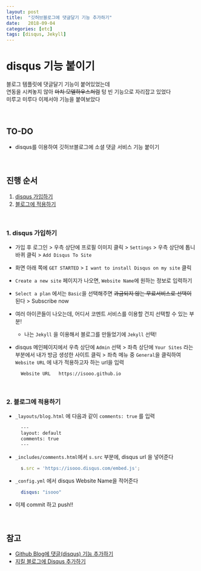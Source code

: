```yaml
---
layout: post
title:  "깃허브블로그에 댓글달기 기능 추가하기"
date:   2018-09-04
categories: [etc]
tags: [disqus, Jekyll]
---
```


# disqus 기능 붙이기
블로그 템플릿에 댓글달기 기능이 붙어있었는데  
연동을 시켜놓지 않아 ~~마치 모델하우스처럼~~ 텅 빈 기능으로 자리잡고 있었다  
미루고 미루다 이제서야 기능을 붙여보았다  
<br/><br/>  
  
  

##  TO-DO
- disqus를 이용하여 깃허브블로그에 소셜 댓글 서비스 기능 붙이기  
<br/><br/>
  
  
  
## 진행 순서
1. [disqus 가입하기](#ch1)
2. [블로그에 적용하기](#ch2)  
<br/>  
  
  
  
### 1. disqus 가입하기 <a name="ch1"></a>
- 가입 후 로그인 > 우측 상단에 프로필 이미지 클릭 > `Settings` > 우측 상단에 톱니바퀴 클릭 > `Add Disqus To Site`  

- 화면 아래 쪽에 `GET STARTED` > `I want to install Disqus on my site` 클릭  

- `Create a new site` 페이지가 나오면, `Website Name`에 원하는 정보로 입력하기
 
- `Select a plan` 에서는 `Basic`을 선택해주면 ~~과금되지 않는 무료서비스로 선택이~~ 된다 > Subscribe now

- 여러 아이콘들이 나오는데, 어디서 코멘트 서비스를 이용할 건지 선택할 수 있는 부분!   
    - 나는 `Jekyll` 을 이용해서 블로그를 만들었기에 `Jekyll` 선택!

- disqus 메인페이지에서 우측 상단에 `Admin` 선택 > 좌측 상단에 `Your Sites` 라는 부분에서 내가 방금 생성한 사이트 클릭 > 좌측 메뉴 중 `General`을 클릭하여 `Website URL` 에 내가 적용하고자 하는 url을 입력
    ```
      Website URL   https://isooo.github.io
    ```   
<br/>

  
  
### 2. 블로그에 적용하기 <a name="ch2"></a>
- `_layouts/blog.html` 에 다음과 같이 `comments: true` 를 입력
    ```html
      ---
      layout: default
      comments: true
      ---
    ```

- `_includes/comments.html`에서 `s.src` 부분에, disqus url 을 넣어준다
    ``` js
      s.src = 'https://isooo.disqus.com/embed.js';
    ```

- `_config.yml` 에서 disqus Website Name을 적어준다
    ```yml
      disqus: "isooo"
    ```

- 이제 commit 하고 push!!  
<br/><br/>



## 참고
- [Github Blog에 댓글(disqus) 기능 추가하기](https://devminjun.github.io/blog/addComments)
- [지킬 블로그에 Disqus 추가하기](https://hanjungv.github.io/2017-02-03-2_ETC_AddDisqus/)  

